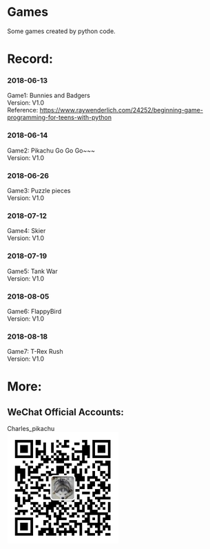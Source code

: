 # Games
Some games created by python code.
# Record:
### 2018-06-13  
Game1: Bunnies and Badgers  
Version: V1.0  
Reference: https://www.raywenderlich.com/24252/beginning-game-programming-for-teens-with-python  
### 2018-06-14  
Game2: Pikachu Go Go Go~~~  
Version: V1.0  
### 2018-06-26  
Game3: Puzzle pieces  
Version: V1.0  
### 2018-07-12  
Game4: Skier  
Version: V1.0
### 2018-07-19  
Game5: Tank War   
Version: V1.0
### 2018-08-05   
Game6: FlappyBird   
Version: V1.0
### 2018-08-18
Game7: T-Rex Rush  
Version: V1.0
# More:
## WeChat Official Accounts:
Charles_pikachu  
![img](pikachu.jpg)